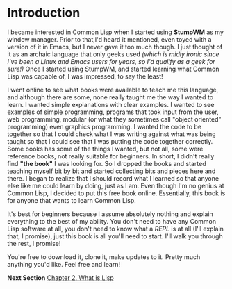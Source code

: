 # Introduction


   I became interested in Common Lisp when I started using **StumpWM** as my window manager. Prior to that,I'd heard it mentioned, 
even toyed with a version of it in Emacs, but I never gave it too much though. I just thought of it as an archaic language that only geeks used *(which is midly 
ironic since I've been a Linux and Emacs users for years, so I'd qualify as a geek for sure!)*  Once I started using StumpWM, and started learning what 
Common Lisp was capable of, I was impressed, to say the least! 

   I went online to see what books were available to teach me this language, and although there are some, none really taught me the way I wanted to learn. I 
wanted simple explanations with clear examples. I wanted to see examples of simple programming, programs that took input from the user, web programming, 
modular (or what they sometimes call "object oriented" programming) even graphics programming. I wanted the code to be together so that I could check what I was
writing against what was being taught so that I could see that I was putting the code together correctly. Some books has some of the things I wanted, but not all,
some were reference books, not really suitable for beginners. In short, I didn't really find **"the book"** I was looking for. So I dropped the books and started
teaching myself bit by bit and started collecting bits and pieces here and there. I began to realize that I should record what I learned so that anyone else like
me could learn by doing, just as I am. Even though I'm no genius at Common Lisp, I decided to put this free book online. Essentially, this book is for anyone that
wants to learn Common Lisp.  

It's best for beginners because I assume absolutely nothing and explain everything to the best of my ability.  You don't need to have any Common Lisp software at
all, you don't need to know what a *REPL* is at all (I'll explain that, I promise), just this book is all you'll need to start. I'll walk you through the rest, I
promise!

You're free to download it, clone it, make updates to it. Pretty much anything you'd like.  Feel free and learn!




**Next Section** [Chapter 2. What is Lisp](https://github.com/Vorlonhomeworld/BBCL/blob/main/2%20What_is_Lisp.md)
